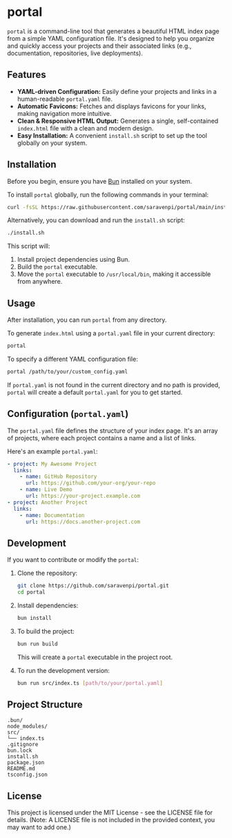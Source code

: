 # portal

`portal` is a command-line tool that generates a beautiful HTML index page from a simple YAML configuration file. It's designed to help you organize and quickly access your projects and their associated links (e.g., documentation, repositories, live deployments).

## Features

*   **YAML-driven Configuration:** Easily define your projects and links in a human-readable `portal.yaml` file.
*   **Automatic Favicons:** Fetches and displays favicons for your links, making navigation more intuitive.
*   **Clean & Responsive HTML Output:** Generates a single, self-contained `index.html` file with a clean and modern design.
*   **Easy Installation:** A convenient `install.sh` script to set up the tool globally on your system.

## Installation

Before you begin, ensure you have [Bun](https://bun.sh/docs/installation) installed on your system.

To install `portal` globally, run the following commands in your terminal:

```bash
curl -fsSL https://raw.githubusercontent.com/saravenpi/portal/main/install.sh | bash
```

Alternatively, you can download and run the `install.sh` script:

```bash
./install.sh
```

This script will:
1.  Install project dependencies using Bun.
2.  Build the `portal` executable.
3.  Move the `portal` executable to `/usr/local/bin`, making it accessible from anywhere.

## Usage

After installation, you can run `portal` from any directory.

To generate `index.html` using a `portal.yaml` file in your current directory:

```bash
portal
```

To specify a different YAML configuration file:

```bash
portal /path/to/your/custom_config.yaml
```

If `portal.yaml` is not found in the current directory and no path is provided, `portal` will create a default `portal.yaml` for you to get started.

## Configuration (`portal.yaml`)

The `portal.yaml` file defines the structure of your index page. It's an array of projects, where each project contains a name and a list of links.

Here's an example `portal.yaml`:

```yaml
- project: My Awesome Project
  links:
    - name: GitHub Repository
      url: https://github.com/your-org/your-repo
    - name: Live Demo
      url: https://your-project.example.com
- project: Another Project
  links:
    - name: Documentation
      url: https://docs.another-project.com
```

## Development

If you want to contribute or modify the `portal`:

1.  Clone the repository:
    ```bash
    git clone https://github.com/saravenpi/portal.git
    cd portal
    ```
2.  Install dependencies:
    ```bash
    bun install
    ```
3.  To build the project:
    ```bash
    bun run build
    ```
    This will create a `portal` executable in the project root.

4.  To run the development version:
    ```bash
    bun run src/index.ts [path/to/your/portal.yaml]
    ```

## Project Structure

```
.bun/
node_modules/
src/
└── index.ts
.gitignore
bun.lock
install.sh
package.json
README.md
tsconfig.json
```

## License

This project is licensed under the MIT License - see the LICENSE file for details. (Note: A LICENSE file is not included in the provided context, you may want to add one.)

